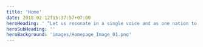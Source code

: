 ```yaml
---
title: 'Home'
date: 2018-02-12T15:37:57+07:00
heroHeading: ' “Let us resonate in a single voice and as one nation to protect the supreme well-being of our Land and Our people”'
heroSubHeading: ''
heroBackground: 'images/Homepage_Image_01.png'
---
```

